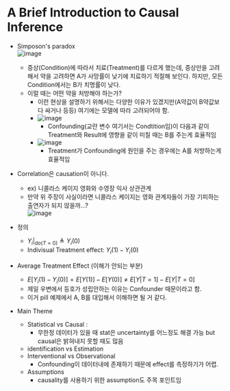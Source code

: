# A Brief Introduction to Causal Inference
* Simposon's paradox<br>![image](https://github.com/Jiwon96/papers/assets/65645796/2282e93e-bb9e-470b-95e3-909eeda06060)
  * 증상(Condition)에 따라서 치료(Treatment)를 다르게 했는데, 증상만을 고려해서 약을 고려하면 A가 사망률이 낮기에 치료하기 적절해 보인다. 하지만, 모든 Condition에서는 B가 치명률이 낮다.
  * 이럴 때는 어떤 약을 처방해야 하는가?
    * 이런 현상을 설명하기 위해서는 다양한 이유가 있겠지만(A약값이 B약값보다 싸거나 등등) 여기에는 모델에 따라 고려되어야 함.
    * ![image](https://github.com/Jiwon96/papers/assets/65645796/8f3822d3-28a3-4e9f-9f73-03541f9830c0)
      * Confounding(교란 변수 여기서는 Condtition임)이 다음과 같이 Treatment와 Result에 영향을 같이 미칠 때는 B를 주는게 효율적임
    * ![image](https://github.com/Jiwon96/papers/assets/65645796/b0977f0d-717a-47cc-b005-47f7fe5a09ec)
      * Treatment가 Confounding에 원인을 주는 경우에는 A를 처방하는게 효율적임
 
* Correlation은 causation이 아니다.
  * ex) 니콜라스 케이지 영화와 수영장 익사 상관관계
  * 만약 위 주장이 사실이라면 니콜라스 케이지는 영화 관계자들이 가장 기피하는 출연자가 되지 않을까...?<br>![image](https://github.com/Jiwon96/papers/assets/65645796/e48c36f0-6b29-4a35-8929-b5268ae53c63)

* 정의
  * $Y_i | _{do (T=0) } \triangleq Y_i {(0)}$
  * Indivisual Treatment effect: $Y_i {(1)} - Y_i {(0)}$

* Average Treatment Effect (이해가 안되는 부분)
  * $E[Y_i {(1)} - Y_i {(0)}] = E[Y {(1)}] - E [Y{(0)}] \neq E[Y | T=1] - E [Y | T = 0]$
  * 제일 우변에서 등호가 성립안하는 이유는 Confounder 때문이라고 함.
  * 이거 pill 예제에서 A, B를 대입해서 이해하면 될 거 같다.


* Main Theme
  * Statistical vs Causal :
    * 무한정 데이터가 있을 때 stat은 uncertainty를 어느정도 해결 가능 but causal은 밝혀내지 못할 때도 많음
  * identification vs Estimation
  * Interventional vs Observational
    * Confounding이 데이터내에 존재하기 때문에 effect를 측정하기가 어렵.
  * Assumptions
    * causality를 사용하기 위한 assumption도 주목 포인트임

